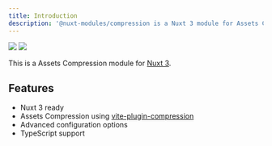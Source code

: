 ```yaml
---
title: Introduction
description: '@nuxt-modules/compression is a Nuxt 3 module for Assets Compression'
---
```


<img src="/preview.png" class="dark-img" />
<img src="/preview-dark.png" class="light-img" />

This is a Assets Compression module for [Nuxt 3](https://v3.nuxtjs.org).

## Features

- Nuxt 3 ready
- Assets Compression using [vite-plugin-compression](https://github.com/vbenjs/vite-plugin-compression)
- Advanced configuration options
- TypeScript support
